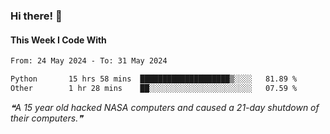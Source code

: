 ### Hi there! 👋

#### This Week I Code With
<!--START_SECTION:waka-->

```txt
From: 24 May 2024 - To: 31 May 2024

Python       15 hrs 58 mins  ████████████████████▒░░░░   81.89 %
Other        1 hr 28 mins    ██░░░░░░░░░░░░░░░░░░░░░░░   07.59 %
```

<!--END_SECTION:waka-->

<!--STARTS_HERE_QUOTE_README-->
<i>❝A 15 year old hacked NASA computers and caused a 21-day shutdown of their computers.❞</i>
<!--ENDS_HERE_QUOTE_README-->
